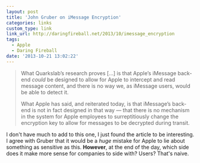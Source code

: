 ```yaml
---
layout: post
title: 'John Gruber on iMessage Encryption'
categories: links
custom_type: link
link_url: http://daringfireball.net/2013/10/imessage_encryption
tags: 
  - Apple
  - Daring Fireball
date: '2013-10-21 13:02:22'
---
```

> What Quarkslab’s research proves […] is that Apple’s iMessage back-end *could* be designed to allow for Apple to intercept and read message content, and there is no way we, as iMessage users, would be able to detect it.
>
>What Apple has said, and reiterated today, is that iMessage’s back-end is not in fact designed in that way — that there is no mechanism in the system for Apple employees to surreptitiously change the encryption key to allow for messages to be decrypted during transit.

I don't have much to add to this one, I just found the article to be interesting. I agree with Gruber that it would be a *huge* mistake for Apple to lie about something as sensitive as this. **However**, at the end of the day, which side does it make more sense for companies to side with? Users? That's naive.